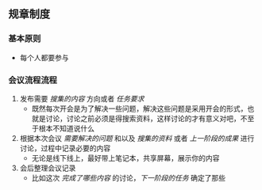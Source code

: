 ## 规章制度

### 基本原则

- 每个人都要参与

### 会议流程流程

1. 发布需要 _搜集的内容_ 方向或者 _任务要求_
   - 既然每次开会是为了解决一些问题，解决这些问题是采用开会的形式，也就是讨论，讨论之前必须是得搜索资料，这样讨论的才有意义对吧，不至于根本不知道说什么
2. 根据本次会议 _需要解决的问题_ 和以及 _搜集的资料_ 或者 _上一阶段的成果_ 进行讨论，过程中记录必要的内容
   - 无论是线下线上，最好带上笔记本，共享屏幕，展示你的内容
3. 会后整理会议记录
   - 比如这次 _完成了哪些内容_ 的讨论，_下一阶段的任务_ 确定了那些
